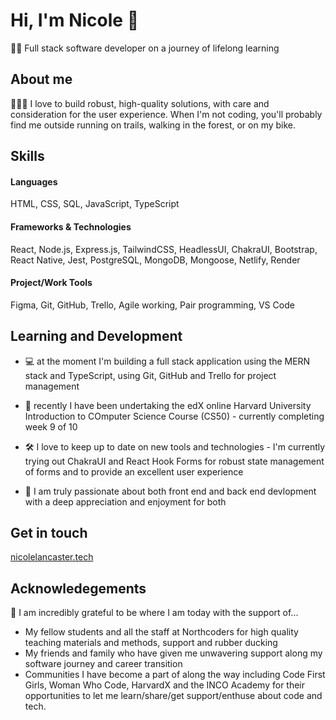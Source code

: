 <h1>Hi, I'm Nicole 👋</h1>

<p>🧑‍🎓 Full stack software developer on a journey of lifelong learning</p>

## About me

👩🏻‍💻 I love to build robust, high-quality solutions, with care and consideration for the user experience. When I'm not coding, you'll probably find me outside running on trails, walking in the forest, or on my bike.

## Skills

#### Languages
HTML, CSS, SQL, JavaScript, TypeScript

#### Frameworks & Technologies
React, Node.js, Express.js, TailwindCSS, HeadlessUI, ChakraUI, Bootstrap, React Native, Jest, PostgreSQL, MongoDB, Mongoose, Netlify, Render

#### Project/Work Tools
Figma, Git, GitHub, Trello, Agile working, Pair programming, VS Code


## Learning and Development

- 💻 at the moment I'm building a full stack application using the MERN stack and TypeScript, using Git, GitHub and Trello for project management

- 🌱 recently I have been undertaking the edX online Harvard University Introduction to COmputer Science Course (CS50) - currently completing week 9 of 10
  
- 🛠️ I love to keep up to date on new tools and technologies - I'm currently trying out ChakraUI and React Hook Forms for robust state management of forms and to provide an excellent user experience

- 👯 I am truly passionate about both front end and back end devlopment with a deep appreciation and enjoyment for both


## Get in touch 

[nicolelancaster.tech](https://nicolelancaster.tech)

## Acknowledegements

🫶 I am incredibly grateful to be where I am today with the support of...
- My fellow students and all the staff at Northcoders for high quality teaching materials and methods, support and rubber ducking
- My friends and family who have given me unwavering support along my software journey and career transition
- Communities I have become a part of along the way including Code First Girls, Woman Who Code, HarvardX and the INCO Academy for their opportunities to let me learn/share/get support/enthuse about code and tech.

